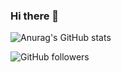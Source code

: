 ### Hi there 👋
![Anurag's GitHub stats](https://github-readme-stats.vercel.app/api?username=CallMeTom1&show_icons=true&theme=radical)

![GitHub followers](https://img.shields.io/github/followers/CallMeTom1?label=Follow&style=social)

<!--
**CallMeTom1/CallMeTom1** is a ✨ _special_ ✨ repository because its `README.md` (this file) appears on your GitHub profile.

Here are some ideas to get you started:

- 🔭 I’m currently working on ...
- 🌱 I’m currently learning ...
- 👯 I’m looking to collaborate on ...
- 🤔 I’m looking for help with ...
- 💬 Ask me about ...
- 📫 How to reach me: ...
- 😄 Pronouns: ...
- ⚡ Fun fact: ...
-->
